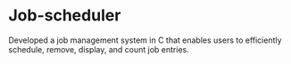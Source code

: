 # Job-scheduler
Developed a job management system in C that enables users to efficiently schedule, remove, display, and  count job entries.
